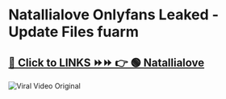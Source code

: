 
 # Natallialove Onlyfans Leaked - Update Files fuarm

## <h2><a href="https://clipsfans.com/Natallialove&ref=git">🔗 Click to LINKS ⏩⏩ 👉 🟢 Natallialove </a></h2>

<a href="https://clipsfans.com/Natallialove&ref=git" rel="nofollow" data-target="animated-image.originalLink"><img src="https://i.ibb.co.com/xMMVF88/686577567.gif" alt="Viral Video Original" style="max-width: 100%; display: inline-block;" data-target="animated-image.originalImage"></a>

